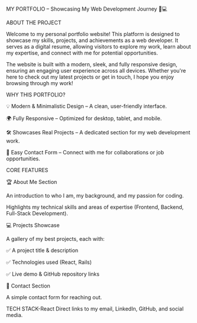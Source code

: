 MY PORTFOLIO – Showcasing My Web Development Journey 🚀💻


ABOUT THE PROJECT

Welcome to my personal portfolio website! This platform is designed to showcase my skills, projects, and achievements as a web developer. It serves as a digital resume, allowing visitors to explore my work, learn about my expertise, and connect with me for potential opportunities.

The website is built with a modern, sleek, and fully responsive design, ensuring an engaging user experience across all devices. Whether you're here to check out my latest projects or get in touch, I hope you enjoy browsing through my work!

WHY THIS PORTFOLIO?

💡 Modern & Minimalistic Design – A clean, user-friendly interface.

🌍 Fully Responsive – Optimized for desktop, tablet, and mobile.

🛠 Showcases Real Projects – A dedicated section for my web development work.

📧 Easy Contact Form – Connect with me for collaborations or job opportunities.


CORE FEATURES

🏆 About Me Section

An introduction to who I am, my background, and my passion for coding.

Highlights my technical skills and areas of expertise (Frontend, Backend, Full-Stack Development).

💻 Projects Showcase

A gallery of my best projects, each with:

✅ A project title & description

✅ Technologies used (React, Rails)

✅ Live demo & GitHub repository links

📩 Contact Section

A simple contact form for reaching out.


TECH STACK-React
Direct links to my email, LinkedIn, GitHub, and social media.



